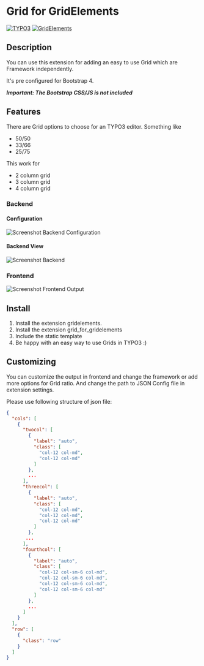 # Grid for GridElements

[![TYPO3](https://img.shields.io/badge/TYPO3-9.5%20LTS-green)](https://typo3.org/)
[![GridElements](https://img.shields.io/badge/Grid%20Elements-9-green)](https://extensions.typo3.org/extension/gridelements/)

## Description

You can use this extension for adding an easy to use Grid which are Framework independently.

It's pre configured for Bootstrap 4. 

***Important: The Bootstrap CSS/JS is not included***

## Features

There are Grid options to choose for an TYPO3 editor. Something like 
* 50/50 
* 33/66 
* 25/75

This work for 
* 2 column grid
* 3 column grid
* 4 column grid

### Backend

#### Configuration

![Screenshot Backend Configuration ](https://abload.de/img/bildschirmfoto2019-04vdkuq.png)

#### Backend View

![Screenshot Backend](https://abload.de/img/bildschirmfoto2019-046fks1.png)

### Frontend
![Screenshot Frontend Output](https://abload.de/img/bildschirmfoto2019-04v2jtg.png)

## Install

1) Install the extension gridelements.
2) Install the extension grid_for_gridelements
3) Include the static template
4) Be happy with an easy way to use Grids in TYPO3 :)

## Customizing

You can customize the output in frontend and change the framework or add more options for Grid ratio.
And change the path to JSON Config file in extension settings.

Please use following structure of json file: 


```json
{
  "cols": [
    {
      "twocol": [
        {
          "label": "auto",
          "class": [
            "col-12 col-md",
            "col-12 col-md"
          ]
        },
        ...
      ],
      "threecol": [
        {
          "label": "auto",
          "class": [
            "col-12 col-md",
            "col-12 col-md",
            "col-12 col-md"
          ]
        },
       ...
      ],
      "fourthcol": [
        {
          "label": "auto",
          "class": [
            "col-12 col-sm-6 col-md",
            "col-12 col-sm-6 col-md",
            "col-12 col-sm-6 col-md",
            "col-12 col-sm-6 col-md"
          ]
        },
        ...
      ]
    }
  ],
  "row": [
    {
      "class": "row"
    }
  ]
}


